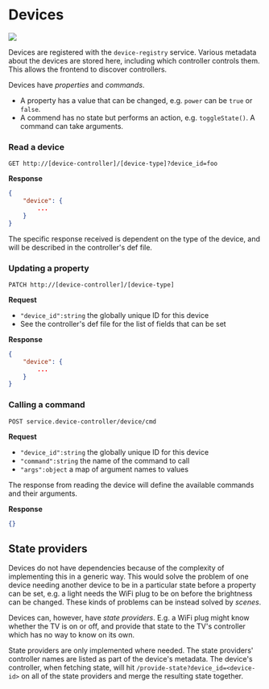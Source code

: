 # Devices

![](https://media.giphy.com/media/3o6Mb3dvYo1WSH1lw4/source.gif)

Devices are registered with the `device-registry` service. 
Various metadata about the devices are stored here, including which controller controls them. This allows the frontend to discover controllers.

 
Devices have _properties_ and _commands_. 
- A property has a value that can be changed, e.g. `power` can be `true` or `false`.
- A commend has no state but performs an action, e.g. `toggleState()`. A command can take arguments.

### Read a device

`GET http://[device-controller]/[device-type]?device_id=foo`

**Response**

```json
{
    "device": {
        ...
    }
}
```

The specific response received is dependent on the type of the device, and will be described in the controller's def file. 

### Updating a property

`PATCH http://[device-controller]/[device-type]`

**Request**

- `"device_id":string` the globally unique ID for this device
- See the controller's def file for the list of fields that can be set

**Response**

```json
{
    "device": {
        ...
    }
}
```

### Calling a command

`POST service.device-controller/device/cmd`

**Request**
- `"device_id":string` the globally unique ID for this device
- `"command":string` the name of the command to call
- `"args":object` a map of argument names to values

The response from reading the device will define the available commands and their arguments.

**Response**

```json
{}
```

## State providers

Devices do not have dependencies because of the complexity of implementing this in a generic way. This would solve the problem of one device needing another device to be in a particular state before a property can be set, e.g. a light needs the WiFi plug to be on before the brightness can be changed. These kinds of problems can be instead solved by _scenes_.

Devices can, however, have _state providers_. E.g. a WiFi plug might know whether the TV is on or off, and provide that state to the TV's controller which has no way to know on its own.

State providers are only implemented where needed. The state providers' controller names are listed as part of the device's metadata. The device's controller, when fetching state, will hit `/provide-state?device_id=<device-id>` on all of the state providers and merge the resulting state together.
